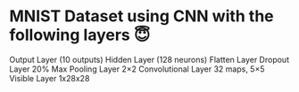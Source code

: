 # MNIST Dataset using CNN with the following layers 😇
Output Layer
(10 outputs)
Hidden Layer
(128 neurons)
Flatten Layer
Dropout Layer
20%
Max Pooling Layer
2×2
Convolutional Layer
32 maps, 5×5
Visible Layer
1x28x28
 
